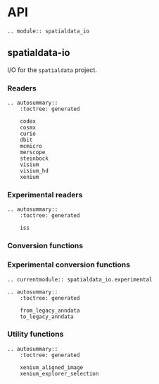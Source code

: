 # API

```{eval-rst}
.. module:: spatialdata_io
```

## spatialdata-io

I/O for the `spatialdata` project.

### Readers

```{eval-rst}
.. autosummary::
    :toctree: generated

    codex
    cosmx
    curio
    dbit
    mcmicro
    merscope
    steinbock
    visium
    visium_hd
    xenium
```

### Experimental readers

```{eval-rst}
.. autosummary::
    :toctree: generated

    iss
```

### Conversion functions

### Experimental conversion functions

```{eval-rst}
.. currentmodule:: spatialdata_io.experimental

.. autosummary::
    :toctree: generated

    from_legacy_anndata
    to_legacy_anndata
```

### Utility functions

```{eval-rst}
.. autosummary::
    :toctree: generated

    xenium_aligned_image
    xenium_explorer_selection
```
